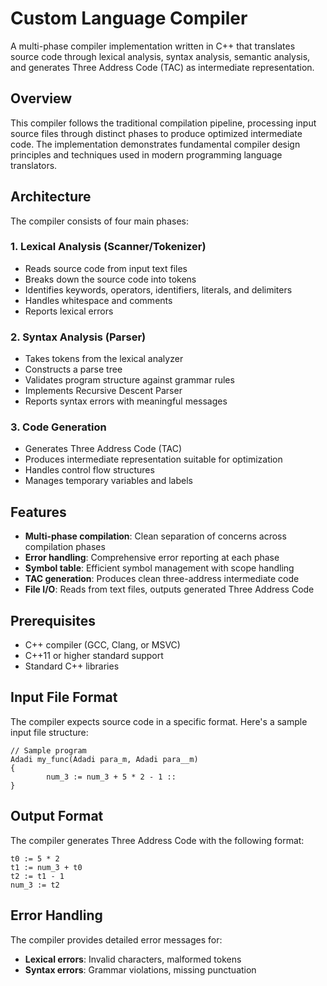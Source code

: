 # Custom Language Compiler

A multi-phase compiler implementation written in C++ that translates source code through lexical analysis, syntax analysis, semantic analysis, and generates Three Address Code (TAC) as intermediate representation.

## Overview

This compiler follows the traditional compilation pipeline, processing input source files through distinct phases to produce optimized intermediate code. The implementation demonstrates fundamental compiler design principles and techniques used in modern programming language translators.

## Architecture

The compiler consists of four main phases:

### 1. Lexical Analysis (Scanner/Tokenizer)
- Reads source code from input text files
- Breaks down the source code into tokens
- Identifies keywords, operators, identifiers, literals, and delimiters
- Handles whitespace and comments
- Reports lexical errors

### 2. Syntax Analysis (Parser)
- Takes tokens from the lexical analyzer
- Constructs a parse tree
- Validates program structure against grammar rules
- Implements Recursive Descent Parser
- Reports syntax errors with meaningful messages

### 3. Code Generation
- Generates Three Address Code (TAC)
- Produces intermediate representation suitable for optimization
- Handles control flow structures
- Manages temporary variables and labels

## Features

- **Multi-phase compilation**: Clean separation of concerns across compilation phases
- **Error handling**: Comprehensive error reporting at each phase
- **Symbol table**: Efficient symbol management with scope handling
- **TAC generation**: Produces clean three-address intermediate code
- **File I/O**: Reads from text files, outputs generated Three Address Code

## Prerequisites

- C++ compiler (GCC, Clang, or MSVC)
- C++11 or higher standard support
- Standard C++ libraries

## Input File Format

The compiler expects source code in a specific format. Here's a sample input file structure:

```
// Sample program
Adadi my_func(Adadi para_m, Adadi para__m)
{
		num_3 := num_3 + 5 * 2 - 1 ::
}
```

## Output Format

The compiler generates Three Address Code with the following format:

```
t0 := 5 * 2
t1 := num_3 + t0
t2 := t1 - 1
num_3 := t2
```

## Error Handling

The compiler provides detailed error messages for:

- **Lexical errors**: Invalid characters, malformed tokens
- **Syntax errors**: Grammar violations, missing punctuation





